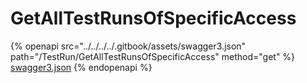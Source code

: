 # GetAllTestRunsOfSpecificAccess

{% openapi src="../../../../.gitbook/assets/swagger3.json" path="/TestRun/GetAllTestRunsOfSpecificAccess" method="get" %}
[swagger3.json](../../../../.gitbook/assets/swagger3.json)
{% endopenapi %}
